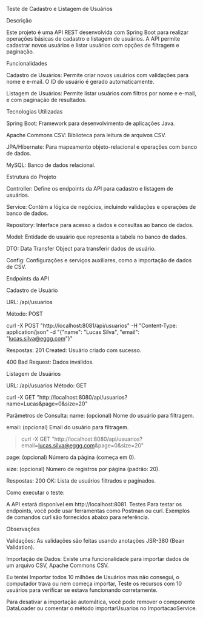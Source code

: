 

Teste de Cadastro e Listagem de Usuários

Descrição

Este projeto é uma API REST desenvolvida com Spring Boot para realizar operações básicas de cadastro e listagem de usuários. A API permite cadastrar novos usuários e listar usuários com opções de filtragem e paginação.


Funcionalidades

Cadastro de Usuários: Permite criar novos usuários com validações para nome e e-mail. O ID do usuário é gerado automaticamente.

Listagem de Usuários: Permite listar usuários com filtros por nome e e-mail, e com paginação de resultados.

Tecnologias Utilizadas

Spring Boot: Framework para desenvolvimento de aplicações Java.

Apache Commons CSV: Biblioteca para leitura de arquivos CSV.

JPA/Hibernate: Para mapeamento objeto-relacional e operações com banco de dados.

MySQL: Banco de dados relacional.

Estrutura do Projeto

Controller: Define os endpoints da API para cadastro e listagem de usuários.

Service: Contém a lógica de negócios, incluindo validações e operações de banco de dados.

Repository: Interface para acesso a dados e consultas ao banco de dados.

Model: Entidade do usuário que representa a tabela no banco de dados.

DTO: Data Transfer Object para transferir dados de usuário.

Config: Configurações e serviços auxiliares, como a importação de dados de CSV.

Endpoints da API

Cadastro de Usuário

URL: /api/usuarios

Método: POST

curl -X POST "http://localhost:8081/api/usuarios" -H "Content-Type: application/json" -d "{\"name\": \"Lucas Silva\", \"email\": \"lucas.silva@eggg.com\"}"

Respostas:
201 Created: Usuário criado com sucesso.

400 Bad Request: Dados inválidos.

Listagem de Usuários

URL: /api/usuarios
Método: GET

curl -X GET "http://localhost:8080/api/usuarios?name=Lucas&page=0&size=20"

Parâmetros de Consulta:
name: (opcional) Nome do usuário para filtragem.

email: (opcional) Email do usuário para filtragem.
>curl -X GET "http://localhost:8080/api/usuarios?email=lucas.silva@eggg.com&page=0&size=20"

page: (opcional) Número da página (começa em 0).

size: (opcional) Número de registros por página (padrão: 20).

Respostas:
200 OK: Lista de usuários filtrados e paginados.

Como executar o teste:

A API estará disponível em http://localhost:8081.
Testes
Para testar os endpoints, você pode usar ferramentas como Postman ou curl. Exemplos de comandos curl são fornecidos abaixo para referência.

Observações

Validações: As validações são feitas usando anotações JSR-380 (Bean Validation).

Importação de Dados: Existe uma funcionalidade para importar dados de um arquivo CSV, Apache Commons CSV.

Eu tentei Importar todos 10 milhões de Usuários mas não consegui, o computador trava ou nem começa importar, Teste os recursos com 10 usuários para verificar se estava funcionando corretamente.

Para desativar a importação automática, você pode remover o componente DataLoader ou comentar o método importarUsuarios no ImportacaoService.


